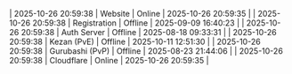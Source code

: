 | 2025-10-26 20:59:38 | Website | Online | 2025-10-26 20:59:35 |
| 2025-10-26 20:59:38 | Registration | Offline | 2025-09-09 16:40:23 |
| 2025-10-26 20:59:38 | Auth Server | Offline | 2025-08-18 09:33:31 |
| 2025-10-26 20:59:38 | Kezan (PvE) | Offline | 2025-10-11 12:51:30 |
| 2025-10-26 20:59:38 | Gurubashi (PvP) | Offline | 2025-08-23 21:44:06 |
| 2025-10-26 20:59:38 | Cloudflare | Online | 2025-10-26 20:59:35 |

